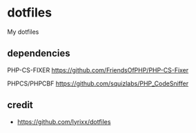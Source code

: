# dotfiles
My dotfiles

dependencies
------

PHP-CS-FIXER https://github.com/FriendsOfPHP/PHP-CS-Fixer

PHPCS/PHPCBF https://github.com/squizlabs/PHP_CodeSniffer


credit
------

* https://github.com/lyrixx/dotfiles
